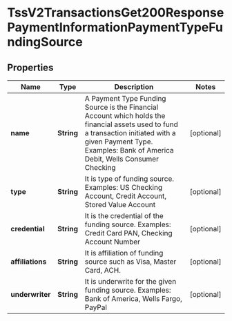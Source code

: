 
# TssV2TransactionsGet200ResponsePaymentInformationPaymentTypeFundingSource

## Properties
Name | Type | Description | Notes
------------ | ------------- | ------------- | -------------
**name** | **String** | A Payment Type Funding Source is the Financial Account which holds the financial assets used to fund a transaction initiated with a given Payment Type. Examples: Bank of America Debit, Wells Consumer Checking  |  [optional]
**type** | **String** | It is type of funding source. Examples: US Checking Account, Credit Account, Stored Value Account  |  [optional]
**credential** | **String** | It is the credential of the funding source. Examples: Credit Card PAN, Checking Account Number  |  [optional]
**affiliations** | **String** | It is affiliation of funding source such as Visa, Master Card, ACH.  |  [optional]
**underwriter** | **String** | It is underwrite for the given funding source. Examples: Bank of America, Wells Fargo, PayPal  |  [optional]



